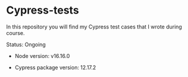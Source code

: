 # Cypress-tests
In this repository you will find my Cypress test cases that I wrote during course.

Status: Ongoing

 - Node version: v16.16.0

 - Cypress package version: 12.17.2
